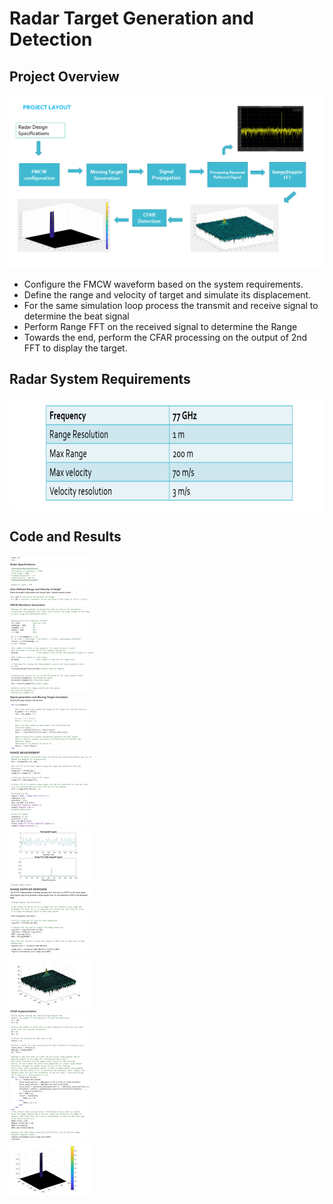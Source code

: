 # Radar Target Generation and Detection

## Project Overview

![Overview](README.assets/Overview.png)

- Configure the FMCW waveform based on the system requirements.
- Define the range and velocity of target and simulate its displacement.
- For the same simulation loop process the transmit and receive signal to determine the beat signal
- Perform Range FFT on the received signal to determine the Range
- Towards the end, perform the CFAR processing on the output of 2nd FFT to display the target.

## Radar System Requirements

<div align=center><img src="./README.assets/parameters.png" width = "800" height = "180" alt="Kdtree_insert.png" align=center /> </div>

## Code and Results

![radar-target-generation-and-detection](README.assets/radar-target-generation-and-detection.jpg)